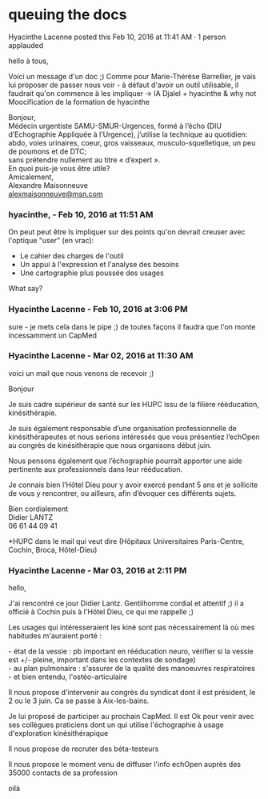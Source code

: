 #  queuing the docs

Hyacinthe Lacenne posted this Feb 10, 2016 at 11:41 AM · 1 person applauded

hello à tous,  
  
Voici un message d'un doc ;) Comme pour Marie-Thérèse Barrellier, je vais lui
proposer de passer nous voir - à défaut d'avoir un outil utilisable, il
faudrait qu'on commence à les impliquer -&gt; IA Djalel + hyacinthe &amp; why not
Moocification de la formation de hyacinthe  
  
Bonjour,  
Médecin urgentiste SAMU-SMUR-Urgences, formé à l’écho (DIU d’Echographie
Appliquée à l’Urgence), j’utilise la technique au quotidien:  
abdo, voies urinaires, coeur, gros vaisseaux, musculo-squelletique, un peu de
poumons et de DTC;  
sans prétendre nullement au titre « d’expert ».  
En quoi puis-je vous être utile?  
Amicalement,  
Alexandre Maisonneuve  
[alexmaisonneuve@msn.com](mailto:alexmaisonneuve@msn.com)

### **hyacinthe,** - Feb 10, 2016 at 11:51 AM

On peut peut être ls impliquer sur des points qu'on devrait creuser avec
l'optique "user" (en vrac):

  * Le cahier des charges de l'outil 
  * Un appui à l'expression et l'analyse des besoins 
  * Une cartographie plus poussée des usages

What say?

### **Hyacinthe Lacenne** - Feb 10, 2016 at 3:06 PM

sure - je mets cela dans le pipe ;) de toutes façons il faudra que l'on monte
incessamment un CapMed

### **Hyacinthe Lacenne** - Mar 02, 2016 at 11:30 AM

voici un mail que nous venons de recevoir ;)  
  
Bonjour

  
Je suis cadre supérieur de santé sur les HUPC issu de la filière rééducation,
kinésithérapie.

  
Je suis également responsable d’une organisation professionnelle de
kinésithérapeutes et nous serions intéressés que vous présentiez l’echOpen au
congrès de kinésithérapie que nous organisons début juin.

  
Nous pensons également que l’échographie pourrait apporter une aide pertinente
aux professionnels dans leur rééducation.  
  
Je connais bien l’Hôtel Dieu pour y avoir exercé pendant 5 ans et je sollicite
de vous y rencontrer, ou ailleurs, afin d’évoquer ces différents sujets.  
  
Bien cordialement  
Didier LANTZ  
06 61 44 09 41  
  
*HUPC dans le mail qui veut dire (Hôpitaux Universitaires Paris-Centre, Cochin, Broca, Hôtel-Dieu)

### **Hyacinthe Lacenne** - Mar 03, 2016 at 2:11 PM

hello,  
  
J'ai rencontré ce jour Didier Lantz. Gentilhomme cordial et attentif ;) il a
officié à Cochin puis à l'Hôtel Dieu, ce qui me rappelle ;)  
  
Les usages qui intéresseraient les kiné sont pas nécessairement là où mes
habitudes m'auraient porté :  
  
\- état de la vessie : pb important en rééducation neuro, vérifier si la
vessie est +/- pleine, important dans les contextes de sondage)  
\- au plan pulmonaire : s'assurer de la qualité des manoeuvres respiratoires  
\- et bien entendu, l'ostéo-articulaire  
  
Il nous propose d'intervenir au congrès du syndicat dont il est président, le
2 ou le 3 juin. Ca se passe à Aix-les-bains.  
  
Je lui proposé de participer au prochain CapMed. Il est Ok pour venir avec ses
collègues praticiens dont un qui utilise l'échographie à usage d'exploration
kinésithérapique  
  
Il nous propose de recruter des béta-testeurs  
  
Il nous propose le moment venu de diffuser l'info echOpen auprès des 35000
contacts de sa profession  
  
oilà

